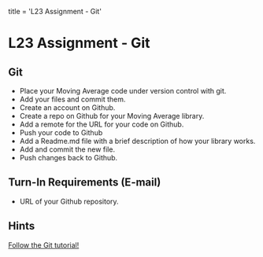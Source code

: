 title = 'L23 Assignment - Git'

# L23 Assignment - Git

## Git

- Place your Moving Average code under version control with git.
- Add your files and commit them.
- Create an account on Github.
- Create a repo on Github for your Moving Average library.
- Add a remote for the URL for your code on Github.
- Push your code to Github
- Add a Readme.md file with a brief description of how your library works.
- Add and commit the new file.
- Push changes back to Github.

## Turn-In Requirements (E-mail)

- URL of your Github repository.

## Hints

[Follow the Git tutorial!](git_tutorial.html)
